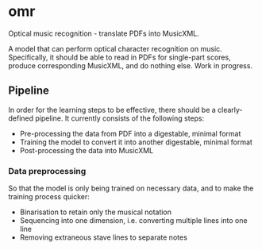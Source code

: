 # omr
Optical music recognition - translate PDFs into MusicXML.

A model that can perform optical character recognition on music. Specifically, it should be able to read in PDFs for single-part scores, produce corresponding MusicXML, and do nothing else. Work in progress.

## Pipeline

In order for the learning steps to be effective, there should be a clearly-defined pipeline. It currently consists of the following steps:

* Pre-processing the data from PDF into a digestable, minimal format
* Training the model to convert it into another digestable, minimal format
* Post-processing the data into MusicXML

### Data preprocessing

So that the model is only being trained on necessary data, and to make the training process quicker:

* Binarisation to retain only the musical notation
* Sequencing into one dimension, i.e. converting multiple lines into one line
* Removing extraneous stave lines to separate notes
